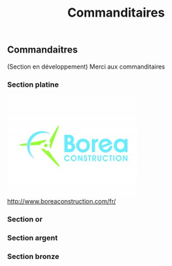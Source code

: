 ﻿---
title: Commanditaires
layout: master
---

## Commandaitres

(Section en développement)
Merci aux commanditaires


### Section platine

![borea](Borea.jpg)
http://www.boreaconstruction.com/fr/

### Section or



### Section argent


### Section bronze
